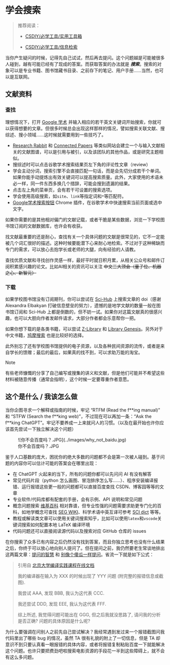 # **学会搜索**

> 推荐阅读：
>
> - [CSDIY/必学工具/实用工具箱](https://csdiy.wiki/%E5%BF%85%E5%AD%A6%E5%B7%A5%E5%85%B7/tools/)
>
> - [CSDIY/必学工具/信息检索](https://csdiy.wiki/%E5%BF%85%E5%AD%A6%E5%B7%A5%E5%85%B7/%E4%BF%A1%E6%81%AF%E6%A3%80%E7%B4%A2/)

当你产生疑问的时候，记得先自己试试，然后再去提问。这个问题越是可能被很多人碰到，越有可能已经有了现成的答案。而获取答案的办法就是 ***搜索***。搜索的对象可以是专业书籍、图书馆藏书目录、之前存下的笔记、用户手册……当然，也可以是互联网。

## **文献资料**

### 查找

理想情况下，打开 [Google 学术](https://scholar.google.com/) 并输入相应的若干英文关键词开始搜索，你就可以获得想要的文章。但很多时候总会出现这样那样的情况，譬如搜索关联文献、搜综述、搜小领域……这时候就需要用到一些技巧了。

- [Research Rabbit](https://www.researchrabbit.ai/) 和 [Connected Papers](https://www.connectedpapers.com/) 等类似网站会建立一个与输入文献相关的文献图谱，可以是引用与被引，以及该团队的其他作品，或是研究主题相似。
- 搜综述时可以点击谷歌学术搜索结果页左下角的评论性文章（review）
- 学会主动分词，搜索引擎不会直接匹配一句话，而是会先切分成若干个单词。如果你能手动提炼出有效关键词可以提高搜索质量。此外，大家使用的术语未必一样，同一件东西多换几个措辞，可能会搜到遗漏的结果。
- 点击左上角的菜单页，会有若干可设置的搜索选项。
- 学会使用高级搜索，如`site`、`link`等指定词和`*`等匹配符。
- [Google学术搜索按钮](https://chromewebstore.google.com/detail/google%E5%AD%A6%E6%9C%AF%E6%90%9C%E7%B4%A2%E6%8C%89%E9%92%AE/ldipcbpaocekfooobnbcddclnhejkcpn) Chrome 插件，在谷歌学术中快速搜索当前页面或选中文字。

如果你需要的是其他相对偏门的文献记载，或者干脆是某些数据，浏览一下学校图书馆订阅的文献数据库，也许会有收获。

找文献最重要的还是耐心，查找有关一个具体问题的文献是很常见的，它不一定能被几个词汇很好的描述。这种时候要能潜下心来耐心地检索。不过对于这种稀缺而专门的需求，可以放心去抱学长或老师的大腿，向有经验的人请教。

查找优质文献和寻找创作灵感一样，最好平时就日积月累，从相关公众号和邮件订阅积累感兴趣的论文。比如AI相关的资讯可以关注 ~~中文三大顶会（量子位、机器之心、新智元）~~

### 下载

如果学校图书馆没有订阅期刊，你可以尝试在 [Sci-Hub](https://sci-hub.se/) 上搜索文章的 doi（感谢 Alexandra Elbakyan 打破信息壁垒的努力），遗憾的是地学文献的数量一般在图书馆订阅和 Sci-Hub 上都是倒数的，但不妨一试。如果你对这篇文献真的很感兴趣，也可以大胆向作者发邮件请求，大部分作者都会乐意帮你一把。

如果你想下载的是各类书籍，可以尝试 [Z-Library](https://zlibrary-global.se/) 和 [Library Genesis](http://libgen.is/)。另外对于中文书籍，[鸠摩搜索](https://www.jiumodiary.com/) 也是比较好的选择。

此外别忘了还有学校图书馆提供的电子资源，以及各种民间资源的流传，或者是来自学长的馈赠；最后的最后，如果真的找不到，可以求助万能的淘宝。

> [!NOTE]
> 有些老师慷慨的分享了自己编写或搜集的讲义和文献，但是他们可能并不希望这些材料被随意传播（通常会指明），这个时候一定要尊重作者意愿。

## **这个是什么 / 我该怎么做**

当你企图寻求一个解释或指南的时候，牢记 “RTFM (Read the f\*\*ing manual)” 和 “STFW (Search the f\*\*king web)”，不过现在可以再加一条：“Ask the f\*\*king ChatGPT”。牢记不要养成一上来就问人的习惯。（以及在最开始也许你应该首先尝试一下独立解决这个问题）

<figure markdown="span">
  ![你不会百度吗？.JPG](../images/why_not_baidu.jpg)
  <figcaption>你不会百度吗？.JPG</figcaption>
</figure>

<!-- ![你不会百度吗？.JPG](../images/why_not_baidu.jpg)
<center> 你不会百度吗.JPG </center> -->

鉴于人口基数的庞大，困扰你的绝大多数的问题都不会是第一次被人碰到。基于问题的内容你可以估计可能的答案会在哪里出现：

- 在 ChatGPT 火起来的当下，所有的问题你都可以先问问 AI 有没有解答
- 常见代码片段（python 怎么画图、冒泡排序怎么写……）、程序安装编译报错、运行报错这些更一般的问题都可以直接百度查找 CSDN、博客园等等的文章
- 专业软件/代码库都有配套的手册，会有示例、API 说明和常见问题
- 概念问题搜索 [维基百科](https://en.wikipedia.org/) 相对靠谱，但专业性强的问题需要求助更专门化的百科，如地学概念可查找 [SEG WIKI](https://wiki.seg.org/wiki/Main_Page)、科学术语中英互译可参考 [SCI dict](https://www.scidict.org/) 等等。
- 教程或解读类文章可以使用关键词搜索知乎，比如可以使用`latex`和`vscode`关键词搜索如何配置本地 LaTeX 编译环境
- 代码问题还可以直接阅读源代码以及搜索对应 GitHub 仓库的 issues

在你搜索了众多已有内容之后仍然没有找到答案，而且你独立思考也没有什么结果之后，你终于可以放心地向别人提问了。但在提问之前，我仍然要老生常谈地排出这两篇文章：[提问的智慧](https://github.com/ryanhanwu/How-To-Ask-Questions-The-Smart-Way/blob/main/README-zh_CN.md) 和 [别像个傻瓜一样提问](https://github.com/tangx/Stop-Ask-Questions-The-Stupid-Ways/blob/master/README.md)。省流一下就是如下公式：

> 引用自 [北京大学编译实践课程在线文档](https://pku-minic.github.io/online-doc/#/preface/facing-problems)
>
> 我的编译器在输入为 XXX 的时候出现了 YYY 问题 (附完整的报错信息或截图).
>
> 我尝试 AAA, 发现 BBB, 我认为这代表 CCC.
>
> 我还尝试 DDD, 发现 EEE, 我认为这代表 FFF.
>
> 综上所述, 我觉得问题可能出在 GGG, 但之后我就没思路了, 请问我的分析是否正确? 问题的具体原因是什么呢?

为什么要强调在问别人之前先自己尝试解决？我经常遇到发过来一个报错截图问我代码里出了哪些 bug 的情况，虽然 TA 很有礼貌的附上了一切信息，但是 TA 却意识不到只要认真看一眼报错的具体内容，或者将报错复制粘贴百度一下就能解决这个问题。也许只要把费劲吧啦搜索电影资源的手段花一半到这些障碍上，就不会有这么多问题。
